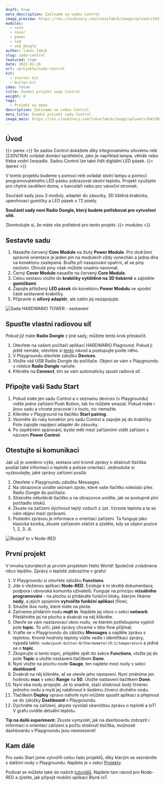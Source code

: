 ```yaml
---
draft: true
meta_description: Začíname se sadou Control
image_preview: https://res.cloudinary.com/lukasfabik/image/upload/v1641305830/projects/button-for-mum/1-ilustrace-devce-pari-hru-ma-pauzu.png
modules:
  - core
  - cover
  - power
  - led
  - usb_dongle
author: lukas_fabik
slug: sada-control
featured: true
date: 2022-02-26
url: /projekty/sada-control
kit:
  - starter-kit
  - button-kit
idea: false
title: Úvodní projekt sady Control
weight: 0
tags:
  - Projekt na doma
description: Začíname se sadou Control
meta_title: Úvodní projekt sady Control
image_main: https://res.cloudinary.com/lukasfabik/image/upload/v1641305830/projects/button-for-mum/1-ilustrace-devce-pari-hru-ma-pauzu.png
---
```

## Úvod

{{< perex >}}
Se sadou Control dokážete díky integrovanému silovému relé (230V/16A) ovládat domácí spotřebiče, jako je například lampa, větrák nebo třeba vodní čerpadlo. Sadou Control lze také řídit digitální LED pásek. 
{{< /perex >}}

V tomto projektu budeme s pomocí relé ovládat stolní lampu a pomocí programovatelného LED pásku zobrazovat okolní teplotu. Projekt využijete pro chytré osvětlení doma, v kanceláři nebo pro vánoční stromek. 

Součástí sady jsou 3 moduly, adaptér do zásuvky, 3D tištěná krabicka, upevňovací gumičky a LED pásek s 72 pixely. 

**Součástí sady není Radio Dongle, který budete potřebovat pro vytvoření sítě.** 

Zkontrolujte si, že máte vše potřebné pro tento projekt:
{{< modules >}}

## Sestavte sadu

1. Nasaďte červený **Core Module** na žlutý **Power Module**. Pro dodržení správné orientace je jeden pin na modulech vždy vynechán a jedna díra na konektoru zaslepená. Buďte při nasazování opatrní, ať se piny nezlomí. Ohnuté piny však můžete snadno narovnat.
2. Černý **Cover Module** nasaďte na červený **Core Module**.
3. Celou sestavu vložte do **krabičky vytištěné na 3D tiskárně** a zajistěte **gumičkami**.
4. Zapojte přiložený **LED pásek** do konektoru **Power Modulu** ve spodní části sestavené krabičky.
5. Připravte si **síťový adaptér**, ale zatím jej nezapojujte.

![Sada HARDWARIO TOWER - sestavení](/_assets/images/starter-kit/skladacka.gif)

## Spusťte vlastní radiovou síť

P﻿okud již máte **Radio Dongle** z jiné sady, můžete tento krok přeskočit. 

1. Otevřete na vašem počítači aplikaci HARDWARIO Plaground. Pokud ji ještě nemáte, otevřete  si [tento](/cs/tower/tutorials/co-je-to-bigclown-playground/) návod a postupujte podle něho. 
2. V Playgroundu otevřete záložku **Devices**.
3. Vložte váš USB Radio Dongle do počítače. Objeví se vám v Playgroundu v roletce **Radio Dongle** nahoře.
4. Klikněte na **Connect**, tím se vám automaticky spustí radiová síť. 

## Připojte vaši Sadu Start

1. Pokud máte jen sadu Control a v seznamu devices (v Playgroundu) vidíte jedno zařízení Push Button, tak ho můžete smazat. Pokud máte i jinou sadu a chcete pracovat i s touto, nic nemažte.
2. Klikněte v Playground na tlačítko **Start pairing**.
4. Vezměte do ruky konektor pro sadu Control a zapojte jej do krabičky. Pote zapojte napájecí adaptér do zásuvky.  
5. Po úspěšném spárování, byste měli mezi zařízeními vidět zařízení s názvem **Power Control**.

## Otestujte si komunikaci

Jak už je uvedeno výše, sestava umí kromě zprávy o stisknutí tlačítka posílat také informaci o teplotě a poloze orientaci. Jednoduše si vyzkoušejte, jaké zprávy zařízení posílá:

1. Otevřete v Playgroundu záložku Messages.
2. Na obrazovce uvidíte seznam zpráv, které vaše tlačítko odeslalo přes Radio Dongle do počítače.
3. Stiskněte několikrát tlačítko a na obrazovce uvidíte, jak se postupně plní počítadlo stisků.
4. Zkuste na zařízení dýchnout teplý vzduch z úst. Vzroste teplota a ta se vám objeví mezi zprávami.
5. Poslední zprávou je informace o orientaci zařízení. Ta funguje jako klasická kostka, zkuste zařízením otáčet a zjistěte, kdy se objeví pozice 1, 2, 3...6.

![Rozjeď to v Node-RED](https://res.cloudinary.com/lukasfabik/image/upload/v1565632592/projects/button-for-mum/image3.png "Rozjeď to v Node-RED")

## První projekt

V mnoha tutoriálech je prvním projektem Hello World! Společně zvládmene něco lepšího. Zprávy o teplotě zobrazíme v grafu!

1. V Playgroundu si otevřete záložku **Functions**.
2. Jde o vloženou aplikaci **Node-RED**. Existuje k ní skvělá dokumentace, podpora i obrovská komunita uživatelů. Funguje na principu **vizuálního programování** - na plochu si přidáváte funkční bloky, kterým říkáme **nody**, a jejich spojením **vytvoříte funkční aplikaci** (flow).
3. Smažte dva nody, které máte na ploše.
4. Začneme přidáním nodu **mqtt in**. Najdete jej vlevo v sekci **network**. Přetáhněte jej na plochu a dvakrát na něj klikněte.
5. Otevře se vám nastavovací okno nodu, ve kterém potřebujeme vyplnit pole **topic**. To určí, jaké zprávy chceme v této flow přijímat.
6. Vraťte se v Playgroundu do záložky **Messages** a najděte zprávu s teplotou. Kromě hodnoty teploty vidíte vedle i identifikaci zprávy, vypadá takto: `node/push-button:0/thermometer/0:1/temperature` a jedná se o **topic**. 
7. Zkopírujte si tento topic, přejděte zpět do sekce **Functions**, vložte jej do pole **Topic** a uložte nastavení tlačítkem **Done**.
8. Nyní vložte na plochu node **Gauge**, ten najdete mezi nody v sekci **dashboard**.
9. Dvakrát na něj klikněte, ať se otevře jeho nastavení. Nyní změníme jen hodnotu **max** v sekci **Range** na **50**. Uložte nastavení tlačítkem **Done**.
10. Nyní oba nody propojte. Je to snadné, stačí stisknout šedý čtverec jednoho nodu a myší jej natáhnout k šedému čtverci druhého nodu.
11. Tlačítkem **Deploy** vpravo nahoře nyní můžete spustit aplikaci a přepnout se do záložky **Dashboard** v Playgroundu.
12. Dýchněte na zařízení, abyste vyvolali okamžitou zprávu o teplotě a IoT! V grafu uvidíte aktuální teplotu.

**Tip na další experiment:** Zkuste vymyslet, jak na dashboardu zobrazit i informaci o orientaci zařízení a počtu stisknutí tlačítka, možnosti dashboardu v Playgroundu jsou neomezené!

## Kam dále

Pro sadu Start jsme vytvořili celou řadu projektů, díky kterým se seznámíte s dalšími nody v Playgroundu. Najdete je v sekci [Projekty](/cs/education/projects). 

Podívat se můžete také do našich [tutoriálů](/cs/tower/tutorials/). Najdete tam návod pro Node-RED a zjistíte, jak připojit mobilní aplikaci Blynk IoT.